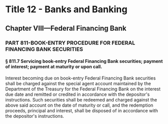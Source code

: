 
# Title 12 - Banks and Banking
## Chapter VIII—Federal Financing Bank
### PART 811-BOOK-ENTRY PROCEDURE FOR FEDERAL FINANCING BANK SECURITIES
#### § 811.7 Servicing book-entry Federal Financing Bank securities; payment of interest; payment at maturity or upon call.

Interest becoming due on book-entry Federal Financing Bank securities shall be charged against the special agent account maintained by the Department of the Treasury for the Federal Financing Bank on the interest due date and remitted or credited in accordance with the depositor's instructions. Such securities shall be redeemed and charged against the above said account on the date of maturity or call, and the redemption proceeds, principal and interest, shall be disposed of in accordance with the depositor's instructions.
